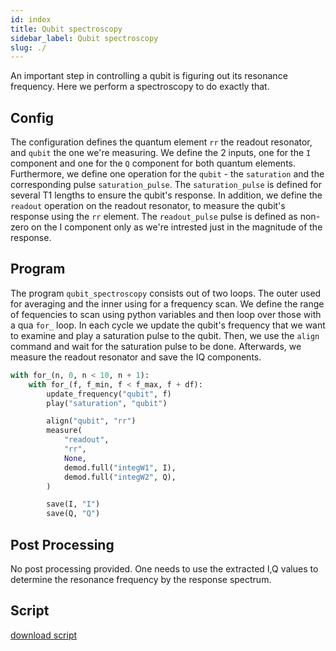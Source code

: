 ```yaml
---
id: index
title: Qubit spectroscopy
sidebar_label: Qubit spectroscopy
slug: ./
---
```


An important step in controlling a qubit is figuring out its resonance frequency.
Here we perform a spectroscopy to do exactly that.

## Config
The configuration defines the quantum element `rr` the readout resonator, and `qubit` the one we're measuring.
We define the 2 inputs, one for the `I` component and one for the `Q` component for both quantum elements.
Furthermore, we define one operation for the `qubit` - the `saturation` and the corresponding pulse `saturation_pulse`. 
The `saturation_pulse` is defined for several T1 lengths to ensure the qubit's response. 
In addition, we define the `readout` operation on the readout resonator, to measure the qubit's response using the `rr`
element. The `readout_pulse` pulse is defined as non-zero on the I component only as we're intrested just in the magnitude
of the response.

## Program
The program `qubit_spectroscopy` consists out of two loops. The outer used for averaging
and the inner using for a frequency scan. We define the range of fequencies to scan using python variables and then loop
over those with a qua `for_` loop. In each cycle we update the qubit's frequency that we want to examine and play a 
saturation pulse to the qubit. Then, we use the `align` command and wait for the saturation pulse to be done.
Afterwards, we measure the readout resonator and save the IQ components.

```python
with for_(n, 0, n < 10, n + 1):
    with for_(f, f_min, f < f_max, f + df):
        update_frequency("qubit", f)
        play("saturation", "qubit")

        align("qubit", "rr")
        measure(
            "readout",
            "rr",
            None,
            demod.full("integW1", I),
            demod.full("integW2", Q),
        )

        save(I, "I")
        save(Q, "Q")
```
## Post Processing
No post processing provided. 
One needs to use the extracted I,Q values to determine the resonance frequency by the response spectrum.

## Script


[download script](qubit_spectroscopy.py)
